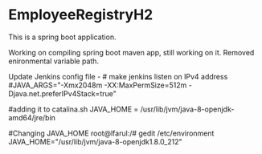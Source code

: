# EmployeeRegistryH2
This is a spring boot application. 

Working on compiling spring boot maven app, still working on it. Removed enironmental variable path.

Update Jenkins config file - # make jenkins listen on IPv4 address
#JAVA_ARGS="-Xmx2048m -XX:MaxPermSize=512m -Djava.net.preferIPv4Stack=true"

#adding it to catalina.sh
JAVA_HOME = /usr/lib/jvm/java-8-openjdk-amd64/jre/bin

#Changing JAVA_HOME
root@lfarul:/# gedit /etc/environment
JAVA_HOME="/usr/lib/jvm/java-8-openjdk1.8.0_212"
